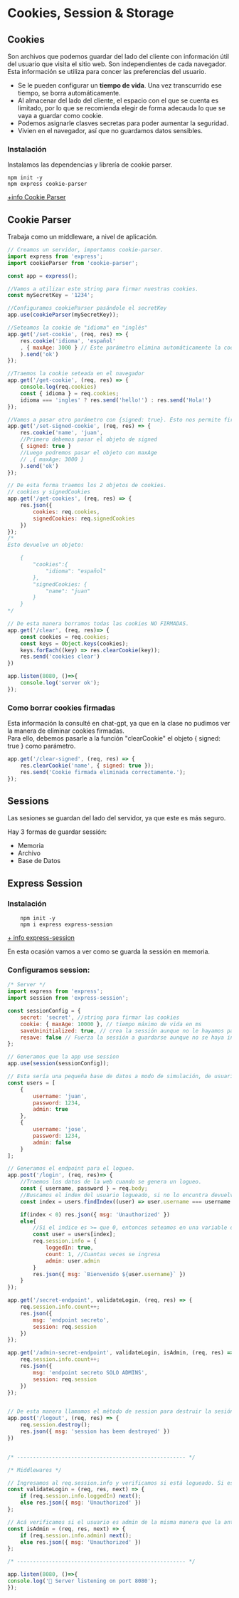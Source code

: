 # Cookies, Session & Storage
## Cookies
Son archivos que podemos guardar del lado del cliente con información útil del usuario que visita el sitio web.
Son independientes de cada navegador.
Esta información se utiliza para concer las preferencias del usuario.

- Se le pueden configurar un __tiempo de vida__. Una vez transcurrido ese tiempo, se borra automáticamente.
- Al almacenar del lado del cliente, el espacio con el que se cuenta es limitado, por lo que se recomienda elegir de forma adecauda lo que se vaya a guardar como cookie.
- Podemos asignarle clasves secretas para poder aumentar la seguridad.
- Vivien en el navegador, así que no guardamos datos sensibles.

### Instalación
Instalamos las dependencias y librería de cookie parser.

```shell
npm init -y
npm express cookie-parser
```

[+info Cookie Parser](https://www.npmjs.com/package/cookie-parser)

## Cookie Parser
Trabaja como un middleware, a nivel de aplicación.

```javascript
// Creamos un servidor, importamos cookie-parser.
import express from 'express';
import cookieParser from 'cookie-parser';

const app = express();

//Vamos a utilizar este string para firmar nuestras cookies.
const mySecretKey = '1234';

//Configuramos cookieParser pasándole el secretKey
app.use(cookieParser(mySecretKey));

//Seteamos la cookie de "idioma" en "inglés"
app.get('/set-cookie', (req, res) => {
    res.cookie('idioma', 'español'
    , { maxAge: 3000 } // Este parámetro elimina automáticamente la cookie después de la cantidad de milisegundos que le pasamos
    ).send('ok')
});

//Traemos la cookie seteada en el navegador
app.get('/get-cookie', (req, res) => {
    console.log(req.cookies)
    const { idioma } = req.cookies;
    idioma === 'ingles' ? res.send('hello!') : res.send('Hola!')
});

//Vamos a pasar otro parámetro con {signed: true}. Esto nos permite firmar la cookie con nuestra secret key.
app.get('/set-signed-cookie', (req, res) => {
    res.cookie('name', 'juan', 
    //Primero debemos pasar el objeto de signed
    { signed: true } 
    //Luego podremos pasar el objeto con maxAge
    // ,{ maxAge: 3000 }
    ).send('ok')
});

// De esta forma traemos los 2 objetos de cookies.
// cookies y signedCookies
app.get('/get-cookies', (req, res) => {
    res.json({
        cookies: req.cookies,
        signedCookies: req.signedCookies
    })
});
/* 
Esto devuelve un objeto:

    {
        "cookies":{
            "idioma": "español"
        },
        "signedCookies: {
            "name": "juan"
        }
    }
*/

// De esta manera borramos todas las cookies NO FIRMADAS.
app.get('/clear', (req, res)=> {
    const cookies = req.cookies;
    const keys = Object.keys(cookies);
    keys.forEach((key) => res.clearCookie(key));
    res.send('cookies clear')
})

app.listen(8080, ()=>{
    console.log('server ok');
});
```

### Como borrar cookies firmadas
Esta información la consulté en chat-gpt, ya que en la clase no pudimos ver la manera de eliminar cookies firmadas.  
Para ello, debemos pasarle a la función "clearCookie" el objeto { signed: true } como parámetro.

```javascript
app.get('/clear-signed', (req, res) => {
    res.clearCookie('name', { signed: true });
    res.send('Cookie firmada eliminada correctamente.');
});
```

## Sessions
Las sesiones se guardan del lado del servidor, ya que este es más seguro.

Hay 3 formas de guardar sessión:
- Memoria
- Archivo
- Base de Datos

## Express Session
### Instalación
```shell
    npm init -y
    npm i express express-session
```

[+ info express-session](https://www.npmjs.com/package/express-session)

En esta ocasión vamos a ver como se guarda la sessión en memoria.

### Configuramos session:

```javascript
/* Server */
import express from 'express';
import session from 'express-session';

const sessionConfig = {
    secret: 'secret', //string para firmar las cookies
    cookie: { maxAge: 10000 }, // tiempo máximo de vida en ms
    saveUninitialized: true, // crea la sessión aunque no le hayamos pasado ningún dato, la crea vacía
    resave: false // Fuerza la sessión a guardarse aunque no se haya inicializado.
};

// Generamos que la app use session
app.use(session(sessionConfig));

// Esta sería una pequeña base de datos a modo de simulación, de usuarios ya registrados.
const users = [
    {
        username: 'juan',
        password: 1234,
        admin: true
    },
    {
        username: 'jose',
        password: 1234,
        admin: false
    }
];

// Generamos el endpoint para el logueo.
app.post('/login', (req, res)=> {
    //Traemos los datos de la web cuando se genera un logueo.
    const { username, password } = req.body;
    //Buscamos el index del usuario logueado, si no lo encuntra devuelve "-1";
    const index = users.findIndex((user) => user.username === username && user.password === password);

    if(index < 0) res.json({ msg: 'Unauthorized' })
    else{ 
        //Si el indice es >= que 0, entonces seteamos en una variable de la session la informacion del usuario. Podemos darle cualquier nombre, en nuestro caso usaremos "info"
        const user = users[index];
        req.session.info = {
            loggedIn: true,
            count: 1, //Cuantas veces se ingresa
            admin: user.admin
        }
        res.json({ msg: `Bienvenido ${user.username}` })
    }
}); 

app.get('/secret-endpoint', validateLogin, (req, res) => {
    req.session.info.count++;
    res.json({
        msg: 'endpoint secreto',
        session: req.session
    })
});

app.get('/admin-secret-endpoint', validateLogin, isAdmin, (req, res) => {
    req.session.info.count++;
    res.json({
        msg: 'endpoint secreto SOLO ADMINS',
        session: req.session
    })
});


// De esta manera llamamos el método de session para destruir la sesión.
app.post('/logout', (req, res) => {
    req.session.destroy();
    res.json({ msg: 'session has been destroyed' })
})


/* ----------------------------------------------------- */

/* Middlewares */

// Ingresamos al req.session.info y verificamos si está logueado. Si es así, lo dejamos pasar.
const validateLogin = (req, res, next) => {
    if (req.session.info.loggedIn) next();
    else res.json({ msg: 'Unauthorized' })
};

// Acá verificamos si el usuario es admin de la misma manera que la anterior.
const isAdmin = (req, res, next) => {
    if (req.session.info.admin) next();
    else res.json({ msg: 'Unauthorized' })
};

/* ----------------------------------------------------- */

app.listen(8080, ()=>{
console.log('🚀 Server listening on port 8080');
});
```